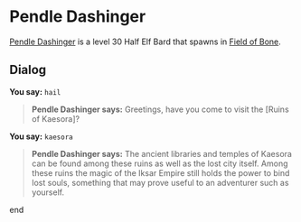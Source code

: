 # Pendle Dashinger



[Pendle Dashinger](/npc/78102) is a level 30 Half Elf Bard that spawns in [Field of Bone](/zone/78).



## Dialog

**You say:** `hail`



>**Pendle Dashinger says:** Greetings, have you come to visit the [Ruins of Kaesora]?

**You say:** `kaesora`



>**Pendle Dashinger says:** The ancient libraries and temples of Kaesora can be found among these ruins as well as the lost city itself. Among these ruins the magic of the Iksar Empire still holds the power to bind lost souls, something that may prove useful to an adventurer such as yourself.


end